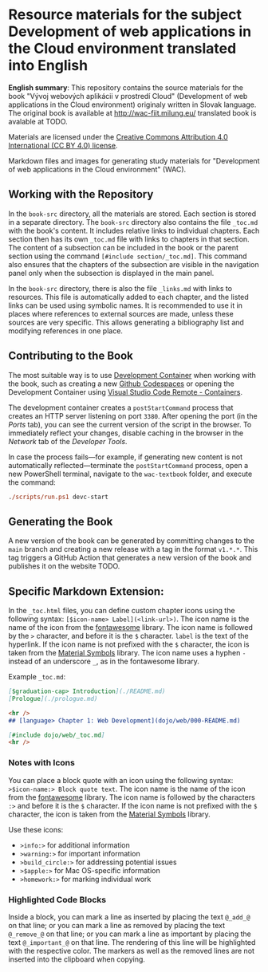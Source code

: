 # Resource materials for the subject Development of web applications in the Cloud environment translated into English

__English summary__: This repository contains the source materials for the book "Vývoj webových aplikácii v prostredí Cloud" (Development of web applications in the Cloud environment) originaly written in Slovak language. The original book is available at http://wac-fiit.milung.eu/ translated book is avalable at TODO.

Materials are licensed under the [Creative Commons Attribution 4.0 International (CC BY 4.0) license](https://creativecommons.org/licenses/by/4.0/).

Markdown files and images for generating study materials for "Development of web applications in the Cloud environment" (WAC).

## Working with the Repository

In the `book-src` directory, all the materials are stored. Each section is stored in a separate directory. The `book-src` directory also contains the file `_toc.md` with the book's content. It includes relative links to individual chapters. Each section then has its own `_toc.md` file with links to chapters in that section. The content of a subsection can be included in the book or the parent section using the command `[#include section/_toc.md]`. This command also ensures that the chapters of the subsection are visible in the navigation panel only when the subsection is displayed in the main panel.

In the `book-src` directory, there is also the file `_links.md` with links to resources. This file is automatically added to each chapter, and the listed links can be used using symbolic names. It is recommended to use it in places where references to external sources are made, unless these sources are very specific. This allows generating a bibliography list and modifying references in one place.

## Contributing to the Book

The most suitable way is to use [Development Container](https://containers.dev/overview) when working with the book, such as creating a new [Github Codespaces](https://github.com/features/codespaces) or opening the Development Container using [Visual Studio Code Remote - Containers](https://code.visualstudio.com/docs/remote/containers).

The development container creates a `postStartCommand` process that creates an HTTP server listening on port `3380`. After opening the port (in the _Ports_ tab), you can see the current version of the script in the browser. To immediately reflect your changes, disable caching in the browser in the _Network_ tab of the _Developer Tools_.

In case the process fails—for example, if generating new content is not automatically reflected—terminate the `postStartCommand` process, open a new PowerShell terminal, navigate to the `wac-textbook` folder, and execute the command:

```ps
./scripts/run.ps1 devc-start
```

## Generating the Book

A new version of the book can be generated by committing changes to the `main` branch and creating a new release with a tag in the format `v1.*.*`. This tag triggers a GitHub Action that generates a new version of the book and publishes it on the website TODO.

## Specific Markdown Extension:

In the `_toc.html` files, you can define custom chapter icons using the following syntax: `[$icon-name> Label](<link-url>)`. The icon name is the name of the icon from the [fontawesome](https://fontawesome.com/icons?d=gallery) library. The icon name is followed by the `>` character, and before it is the `$` character. `label` is the text of the hyperlink. If the icon name is not prefixed with the `$` character, the icon is taken from the [Material Symbols](https://fonts.google.com/icons) library. The icon name uses a hyphen `-` instead of an underscore `_`, as in the fontawesome library.

Example `_toc.md`:

```markdown
[$graduation-cap> Introduction](./README.md)
[Prologue](./prologue.md)

<hr />
## [language> Chapter 1: Web Development](dojo/web/000-README.md)

[#include dojo/web/_toc.md]
<hr />
```

### Notes with Icons

You can place a block quote with an icon using the following syntax: `>$icon-name:> Block quote text`. The icon name is the name of the icon from the [fontawesome](https://fontawesome.com/icons?d=gallery) library. The icon name is followed by the characters `:>` and before it is the `$` character. If the icon name is not prefixed with the `$` character, the icon is taken from the [Material Symbols](https://fonts.google.com/icons) library.

Use these icons:

- `>info:>` for additional information
- `>warning:>` for important information
- `>build_circle:>` for addressing potential issues
- `>$apple:>` for Mac OS-specific information
- `>homework:>` for marking individual work

### Highlighted Code Blocks

Inside a block, you can mark a line as inserted by placing the text `@_add_@` on that line; or you can mark a line as removed by placing the text `@_remove_@` on that line; or you can mark a line as important by placing the text `@_important_@` on that line. The rendering of this line will be highlighted with the respective color. The markers as well as the removed lines are not inserted into the clipboard when copying.
